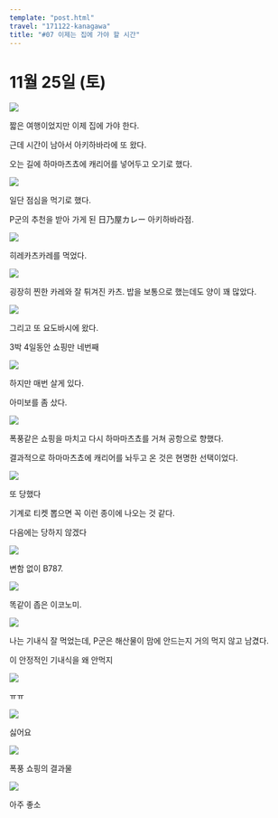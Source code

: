 ```yaml
---
template: "post.html"
travel: "171122-kanagawa"
title: "#07 이제는 집에 가야 할 시간"
---
```


# 11월 25일 (토)

![](/171122-kanagawa/07_01.jpg)

짧은 여행이었지만 이제 집에 가야 한다.

근데 시간이 남아서 아키하바라에 또 왔다.

오는 길에 하마마츠쵸에 캐리어를 넣어두고 오기로 했다.

![](/171122-kanagawa/07_02.jpg)

일단 점심을 먹기로 했다.

P군의 추천을 받아 가게 된 日乃屋カレー 아키하바라점.

![](/171122-kanagawa/07_03.jpg)

히레카츠카레를 먹었다.

![](/171122-kanagawa/07_04.jpg)

굉장히 찐한 카레와 잘 튀겨진 카츠. 밥을 보통으로 했는데도 양이 꽤 많았다.

![](/171122-kanagawa/07_05.jpg)

그리고 또 요도바시에 왔다.

3박 4일동안 쇼핑만 네번째

![](/171122-kanagawa/07_06.jpg)

하지만 매번 살게 있다.

아미보를 좀 샀다.

![](/171122-kanagawa/07_08.jpg)

폭풍같은 쇼핑을 마치고 다시 하마마츠쵸를 거쳐 공항으로 향했다.

결과적으로 하마마츠쵸에 캐리어를 놔두고 온 것은 현명한 선택이었다.

![](/171122-kanagawa/07_09.jpg)

또 당했다

기계로 티켓 뽑으면 꼭 이런 종이에 나오는 것 같다.

다음에는 당하지 않겠다

![](/171122-kanagawa/07_11.jpg)

변함 없이 B787.

![](/171122-kanagawa/07_12.jpg)

똑같이 좁은 이코노미.

![](/171122-kanagawa/07_13.jpg)

나는 기내식 잘 먹었는데, P군은 해산물이 맘에 안드는지 거의 먹지 않고 남겼다.

이 안정적인 기내식을 왜 안먹지

![](/171122-kanagawa/07_14.jpg)

ㅠㅠ

![](/171122-kanagawa/07_15.jpg)

싫어요

![](/171122-kanagawa/07_16.jpg)

폭풍 쇼핑의 결과물

![](/171122-kanagawa/07_17.jpg)

아주 좋소
